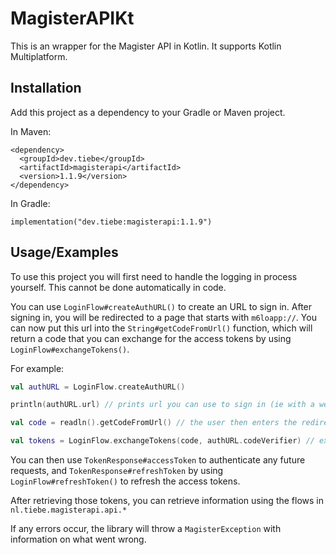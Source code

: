 
# MagisterAPIKt

This is an wrapper for the Magister API in Kotlin. It supports Kotlin Multiplatform.




## Installation

Add this project as a dependency to your Gradle or Maven project.

In Maven:
```
<dependency>
  <groupId>dev.tiebe</groupId>
  <artifactId>magisterapi</artifactId>
  <version>1.1.9</version>
</dependency>
```

In Gradle:
```
implementation("dev.tiebe:magisterapi:1.1.9")
```


## Usage/Examples

To use this project you will first need to handle the logging in process yourself. This cannot be done automatically in code.

You can use `LoginFlow#createAuthURL()` to create an URL to sign in.
After signing in, you will be redirected to a page that starts with `m6loapp://`.
You can now put this url into the `String#getCodeFromUrl()` function, which will return a code that you can exchange for the access tokens by using `LoginFlow#exchangeTokens()`.


For example:
```kotlin
val authURL = LoginFlow.createAuthURL()

println(authURL.url) // prints url you can use to sign in (ie with a webview or just in the browser)

val code = readln().getCodeFromUrl() // the user then enters the redirect uri after login, and extracts the code

val tokens = LoginFlow.exchangeTokens(code, authURL.codeVerifier) // exchange code for tokens
```

You can then use `TokenResponse#accessToken` to authenticate any future requests, and `TokenResponse#refreshToken` by using `LoginFlow#refreshToken()` to refresh the access tokens.

After retrieving those tokens, you can retrieve information using the flows in `nl.tiebe.magisterapi.api.*`

If any errors occur, the library will throw a `MagisterException` with information on what went wrong.
